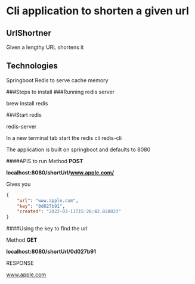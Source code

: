 # Cli application to shorten a given url
## UrlShortner
Given a lengthy URL shortens it

## Technologies
Springboot
Redis to serve cache memory

###Steps to install
###Running redis server

brew install redis

###Start redis

redis-server

In a new terminal tab start the redis cli
redis-cli

The application is built on springboot and defaults to 8080

####APIS to run
Method **POST**

**localhost:8080/shortUrl/www.apple.com/**

Gives you
```json
{
    "url": "www.apple.com",
    "key": "0d027b91",
    "created": "2022-03-11T15:26:42.828823"
}
```

####Using the key to find the url

Method **GET**

**localhost:8080/shortUrl/0d027b91**

RESPONSE

www.apple.com
 